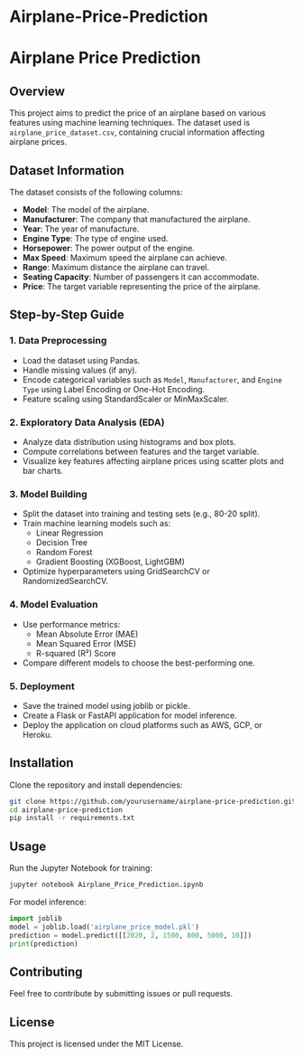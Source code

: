 # Airplane-Price-Prediction

# Airplane Price Prediction

## Overview
This project aims to predict the price of an airplane based on various features using machine learning techniques. The dataset used is `airplane_price_dataset.csv`, containing crucial information affecting airplane prices.

## Dataset Information
The dataset consists of the following columns:
- **Model**: The model of the airplane.
- **Manufacturer**: The company that manufactured the airplane.
- **Year**: The year of manufacture.
- **Engine Type**: The type of engine used.
- **Horsepower**: The power output of the engine.
- **Max Speed**: Maximum speed the airplane can achieve.
- **Range**: Maximum distance the airplane can travel.
- **Seating Capacity**: Number of passengers it can accommodate.
- **Price**: The target variable representing the price of the airplane.

## Step-by-Step Guide

### 1. Data Preprocessing
- Load the dataset using Pandas.
- Handle missing values (if any).
- Encode categorical variables such as `Model`, `Manufacturer`, and `Engine Type` using Label Encoding or One-Hot Encoding.
- Feature scaling using StandardScaler or MinMaxScaler.

### 2. Exploratory Data Analysis (EDA)
- Analyze data distribution using histograms and box plots.
- Compute correlations between features and the target variable.
- Visualize key features affecting airplane prices using scatter plots and bar charts.

### 3. Model Building
- Split the dataset into training and testing sets (e.g., 80-20 split).
- Train machine learning models such as:
  - Linear Regression
  - Decision Tree
  - Random Forest
  - Gradient Boosting (XGBoost, LightGBM)
- Optimize hyperparameters using GridSearchCV or RandomizedSearchCV.

### 4. Model Evaluation
- Use performance metrics:
  - Mean Absolute Error (MAE)
  - Mean Squared Error (MSE)
  - R-squared (R²) Score
- Compare different models to choose the best-performing one.

### 5. Deployment
- Save the trained model using joblib or pickle.
- Create a Flask or FastAPI application for model inference.
- Deploy the application on cloud platforms such as AWS, GCP, or Heroku.

## Installation
Clone the repository and install dependencies:
```bash
git clone https://github.com/yourusername/airplane-price-prediction.git
cd airplane-price-prediction
pip install -r requirements.txt
```

## Usage
Run the Jupyter Notebook for training:
```bash
jupyter notebook Airplane_Price_Prediction.ipynb
```

For model inference:
```python
import joblib
model = joblib.load('airplane_price_model.pkl')
prediction = model.predict([[2020, 2, 1500, 800, 5000, 10]])
print(prediction)
```

## Contributing
Feel free to contribute by submitting issues or pull requests.

## License
This project is licensed under the MIT License.
